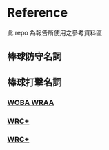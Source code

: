 # Reference

此 repo 為報告所使用之參考資料區

## 棒球防守名詞

## 棒球打擊名詞

### [WOBA WRAA](https://peavy.pixnet.net/blog/post/43344937-%E3%80%90xavier%E6%A3%92%E7%90%83%E6%95%99%E5%AE%A4%E3%80%91%E6%89%93%E8%80%85%E9%80%B2%E9%9A%8E%E6%95%B8%E6%93%9A%E7%AF%87%28%E4%B8%80%29%EF%BC%9A-woba)

### [WRC+](https://www.sportsv.net/articles/6596?page=2#article_top)

### [WRC+](https://www.sportsv.net/articles/286)
